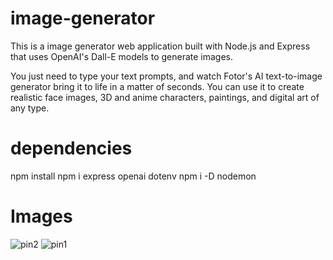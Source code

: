 # image-generator

This is a image generator web application built with Node.js and Express that uses OpenAI's Dall-E models to generate images.

You just need to type your text prompts, and watch Fotor's AI text-to-image generator bring it to life in a matter of seconds. You can use it to create realistic face images﻿, 3D and anime characters, paintings, and digital art of any type. 

# dependencies
npm install
npm i express openai dotenv
npm i -D nodemon

# Images 

![pin2](https://user-images.githubusercontent.com/101729525/209997644-a1ceb9d7-d52c-4a96-8233-1b182e169289.png)
![pin1](https://user-images.githubusercontent.com/101729525/209997650-240bf661-87d6-4c6a-a112-b71579b3aa2a.png)
